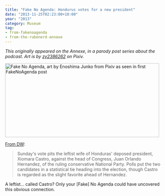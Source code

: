 ```yaml
---
title: "Fake No Agenda: Hondurus votes for a new president"
date: "2013-11-25T02:23:00+10:00"
year: "2013"
category: Museum
tag:
- from-fakenoagenda
- from-the-rubenerd-annexe
---
```

<p style="font-style:italic;">This originally appeared on the Annexe, in a parody post series about the podcast. Art is by <a href="http://www.pixiv.net/member_illust.php?mode=medium&illust_id=39686291">zy2386262</a> on Pixiv.</p>

<p><img src="https://rubenerd.com/files/2013/fakenoagenda.jpg" srcset="https://rubenerd.com/files/2013/fakenoagenda.jpg 1x, https://rubenerd.com/files/2013/fakenoagenda@2x.jpg 2x" alt="Fake No Agenda, art by Enoshima Junko from Pixiv as seen in first FakeNoAgenda post" style="width:500px; height:240px" /></p>

[From DW](http://www.dw.de/hondurans-vote-for-president-as-country-struggles-with-violence-and-poverty/a-17249121?maca=en-TWITTER-EN-2004-xml-mrss):

> Sunday's vote pits the leftist wife of Honduras' deposed president, Xiomara Castro, against the head of Congress, Juan Orlando Hernandez, of the ruling conservative National Party. Polls put the two candidates in a statistical tie heading into the election, though Castro is regarded as the slight favorite ahead of Hernandez.

A leftist... called Castro? Only your [Fake] No Agenda could have uncovered this obvious connection.

